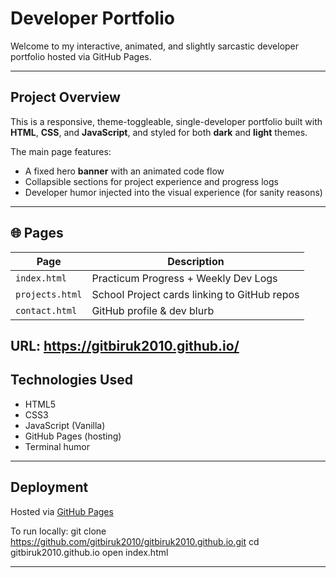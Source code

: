 # Developer Portfolio

Welcome to my interactive, animated, and slightly sarcastic developer portfolio hosted via GitHub Pages.

---

## Project Overview

This is a responsive, theme-toggleable, single-developer portfolio built with **HTML**, **CSS**, and **JavaScript**, and styled for both **dark** and **light** themes.

The main page features:
- A fixed hero **banner** with an animated code flow
- Collapsible sections for project experience and progress logs
- Developer humor injected into the visual experience (for sanity reasons)

---

## 🌐 Pages

| Page         | Description |
|--------------|-------------|
| `index.html` | Practicum Progress + Weekly Dev Logs |
| `projects.html` | School Project cards linking to GitHub repos |
| `contact.html` | GitHub profile & dev blurb |

URL: https://gitbiruk2010.github.io/ 
---

## Technologies Used

- HTML5
- CSS3
- JavaScript (Vanilla)
- GitHub Pages (hosting)
- Terminal humor

---

## Deployment

Hosted via [GitHub Pages](https://gitbiruk2010.github.io)

To run locally:
git clone https://github.com/gitbiruk2010/gitbiruk2010.github.io.git
cd gitbiruk2010.github.io
open index.html

---
